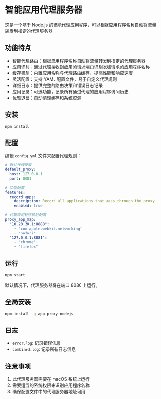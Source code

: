 # 智能应用代理服务器

这是一个基于 Node.js 的智能代理应用程序，可以根据应用程序名称自动将流量转发到指定的代理服务器。

## 功能特点

- 智能代理路由：根据应用程序名称自动将流量转发到指定的代理服务器
- 应用识别：通过代理接收到应用的请求端口识别发起请求的应用程序名称
- 缓存机制：内置应用名称与代理路由缓存，提高性能和响应速度
- 灵活配置：支持 YAML 配置文件，易于自定义代理规则
- 详细日志：提供完整的路由决策和错误日志记录
- 应用记录：可选功能，记录所有通过代理的应用程序访问历史
- 优雅退出：自动清理缓存和系统资源

## 安装

```bash
npm install
```

## 配置

编辑 `config.yml` 文件来配置代理规则：

```yaml
# 默认代理配置
default_proxy:
  host: 127.0.0.1
  port: 8081

# 功能配置
features:
  record_apps:
    description: Record all applications that pass through the proxy
    enabled: true

# 代理应用程序映射配置
proxy_app_map:
  "10.20.30.1:8888":
    - "com.apple.webkit.networking"
    - "safari"
  "127.0.0.1:8081":
    - "chrome"
    - "firefox"
```

## 运行

```bash
npm start
```

默认情况下，代理服务器将在端口 8080 上运行。

## 全局安装

```bash
npm install -g app-proxy-nodejs
```

## 日志

- `error.log`: 记录错误信息
- `combined.log`: 记录所有日志信息

## 注意事项

1. 此代理服务器需要在 macOS 系统上运行
2. 需要适当的系统权限来识别应用程序名称
3. 确保配置文件中的代理服务器地址可用

